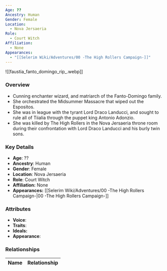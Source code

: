 ```yaml
---
Age: ??
Ancestry: Human
Gender: Female
Location:
  - Nova Jersaeria
Role:
  - Court Witch
Affiliation:
  - None
Appearances:
  - "[[Selerim Wiki/Adventures/00 -The High Rollers Campaign-]]"
---
```


![[faustia_fanto_domingo_rip_.webp]]

### Overview
- Cunning enchanter wizard, and matriarch of the Fanto-Domingo family.
- She orchestrated the Midsummer Massacre that wiped out the Espositos.
- She was in league with the tyrant Lord Draco Landucci, and sought to rule all of Tiialia through the puppet king Antonio Adonzio.
- She was killed by The High Rollers in the Nova Jersaeria throne room during their confrontation with Lord Draco Landucci and his burly twin sons.

### Key Details
- **Age**: ??
- **Ancestry**: Human
- **Gender**: Female
- **Location**: Nova Jersaeria
- **Role**: Court Witch
- **Affiliation:** None
- **Appearances:** [[Selerim Wiki/Adventures/00 -The High Rollers Campaign-\|00 -The High Rollers Campaign-]]

### Attributes
- **Voice**: 
- **Traits**: 
- **Ideals:** 
- **Appearance**:

### Relationships

| Name  | Relationship |
| ----- | ------------ |
